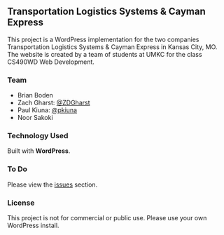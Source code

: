 ## Transportation Logistics Systems & Cayman Express
This project is a WordPress implementation for the two companies Transportation Logistics Systems & Cayman Express in Kansas City, MO. The website is created by a team of students at UMKC for the class CS490WD Web Development.

### Team
- Brian Boden
- Zach Gharst: [@ZDGharst](https://github.com/ZDGharst)
- Paul Kiuna: [@pkiuna](https://github.com/pkiuna)
- Noor Sakoki

### Technology Used
Built with **WordPress**.

### To Do
Please view the [issues](https://github.com/pkiuna/Web-Development-1--Transportation-Logistics/issues) section.

### License
This project is not for commercial or public use. Please use your own WordPress install.
